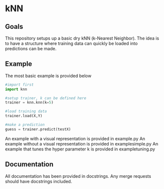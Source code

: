 # kNN

## Goals

This repository setups up a basic dry kNN (k-Nearest Neighbor). The idea is to have a structure where training data can quickly be loaded into predictions can be made.

## Example

The most basic example is provided below

```python
#import first
import knn

#setup trainer, k can be defined here
trainer = knn.knn(k=5)

#load training data
trainer.load(X,Y)

#make a prediction
guess = trainer.predict(testX)
```

An example with a visual representation is provided in example.py
An example without a visual representation is provided in examplesimple.py
An example that tunes the hyper parameter k is provided in exampletuning.py

## Documentation

All documentation has been provided in docstrings. Any merge requests should have docstrings included.
